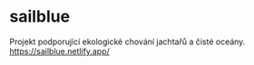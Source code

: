 # sailblue
Projekt podporující ekologické chování jachtařů a čisté oceány.
https://sailblue.netlify.app/
